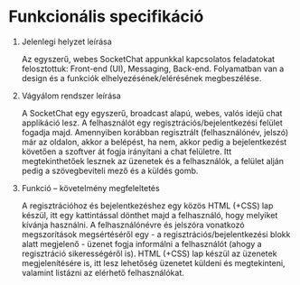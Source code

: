 Funkcionális specifikáció
=========================

1. Jelenlegi helyzet leírása

    Az egyszerű, webes SocketChat appunkkal kapcsolatos feladatokat felosztottuk: Front-end (UI), Messaging, Back-end. Folyamatban van a design és a funkciók elhelyezésének/elérésének megbeszélése.

2. Vágyálom rendszer leírása

    A SocketChat egy egyszerű, broadcast alapú, webes, valós idejű chat applikáció lesz. A felhasználót egy regisztrációs/bejelentkezési felület fogadja majd. Amennyiben korábban regisztrált (felhasználónév, jelszó) már az oldalon, akkor a belépést, ha nem, akkor pedig a bejelentkezést követően a szoftver át fogja irányítani a chat felületre. Itt megtekinthetőek lesznek az üzenetek és a felhasználók, a felület alján pedig a szövegbeviteli mező és a küldés gomb.

11. Funkció – követelmény megfeleltetés

    A regisztrációhoz és bejelentkezéshez egy közös HTML (+CSS) lap készül, itt egy kattintással dönthet majd a felhasználó, hogy melyiket kívánja használni. A felhasználónévre és jelszóra vonatkozó megszorítások megsértéséről egy - a regisztrációs/bejelentkezési blokk alatt megjelenő - üzenet fogja informálni a felhasználót (ahogy a regisztráció sikerességéről is). HTML (+CSS) lap készül az üzenetek megjelenítésére is, itt lesz lehetőség üzenetet küldeni és megtekinteni, valamint listázni az elérhető felhasználókat.